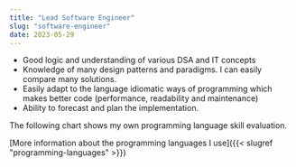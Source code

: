 ```yaml
---
title: "Lead Software Engineer"
slug: "software-engineer"
date: 2023-05-29
---
```



* Good logic and understanding of various DSA and IT concepts
* Knowledge of many design patterns and paradigms. I can easily compare many solutions.
* Easily adapt to the language idiomatic ways of programming which makes better code (performance, readability and maintenance)
* Ability to forecast and plan the implementation.

The following chart shows my own programming language skill evaluation.

[More information about the programming languages I use]({{< slugref "programming-languages" >}})
